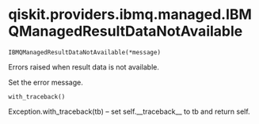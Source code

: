 # qiskit.providers.ibmq.managed.IBMQManagedResultDataNotAvailable

`IBMQManagedResultDataNotAvailable(*message)`

Errors raised when result data is not available.

Set the error message.

`with_traceback()`

Exception.with\_traceback(tb) – set self.\_\_traceback\_\_ to tb and return self.
